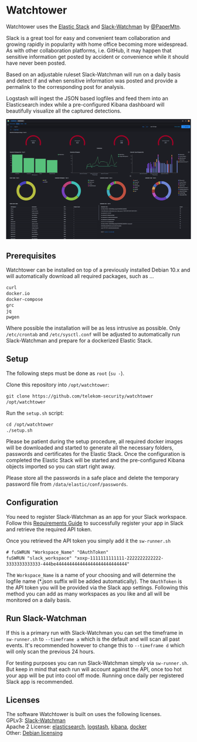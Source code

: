 # Watchtower

Watchtower uses the [Elastic Stack](https://www.elastic.co/products/) and [Slack-Watchman](https://github.com/PaperMtn/slack-watchman) by [@PaperMtn](https://github.com/PaperMtn).

Slack is a great tool for easy and convenient team collaboration and growing rapidly in popularity with home office becoming more widespread. As with other collaboration platforms, i.e. GitHub, it may happen that sensitive information get posted by accident or convenience while it should have never been posted.

Based on an adjustable ruleset Slack-Watchman will run on a daily basis and detect if and when sensitive information was posted and provide a permalink to the corresponding post for analysis.

Logstash will ingest the JSON based logfiles and feed them into an Elasticsearch index while a pre-configured Kibana dashboard will beautifully visualize all the captured detections.

![Watchtower](dashboard.png)

## Prerequisites
Watchtower can be installed on top of a previously installed Debian 10.x and will automatically download all required packages, such as ...
```
curl
docker.io
docker-compose
grc
jq
pwgen
```
Where possible the installation will be as less intrusive as possible. Only `/etc/crontab` and `/etc/sysctl.conf` will be adjusted to automatically run Slack-Watchman and prepare for a dockerized Elastic Stack.

## Setup
The following steps must be done as `root` (`su -`).

Clone this repository into `/opt/watchtower`:
```
git clone https://github.com/telekom-security/watchtower /opt/watchtower
```

Run the `setup.sh` script:
```
cd /opt/watchtower
./setup.sh
```

Please be patient during the setup procedure, all required docker images will be downloaded and started to generate all the necessary folders, passwords and certificates for the Elastic Stack. Once the configuration is completed the Elastic Stack will be started and the pre-configured Kibana objects imported so you can start right away.

Please store all the passwords in a safe place and delete the temporary password file from `/data/elastic/conf/passwords`.

## Configuration
You need to register Slack-Watchman as an app for your Slack workspace. Follow this [Requirements Guide](https://github.com/PaperMtn/slack-watchman#requirements) to successfully register your app in Slack and retrieve the required API token.

Once you retrieved the API token you simply add it the `sw-runner.sh`
```
# fuSWRUN "Workspace_Name" "OAuthToken"
fuSWRUN "slack_workspace" "xoxp-1111111111111-2222222222222-3333333333333-444be444444444444444444444444444"
```
The `Workspace_Name` is a name of your choosing and will determine the logfile name (*.json suffix will be added automatically).
The `OAuthToken` is the API token you will be provided via the Slack app settings.
Following this method you can add as many workspaces as you like and all will be monitored on a daily basis.

## Run Slack-Watchman
If this is a primary run with Slack-Watchman you can set the timeframe in `sw-runner.sh` to `--timeframe a` which is the default and will scan all past events. It's recommended however to change this to `--timeframe d` which will only scan the previous 24 hours.

For testing purposes you can run Slack-Watchman simply via `sw-runner.sh`. But keep in mind that each run will account against the API, once too hot your app will be put into cool off mode. Running once daily per registered Slack app is recommended.

## Licenses
The software Watchtower is built on uses the following licenses.
<br>GPLv3: [Slack-Watchman](https://github.com/PaperMtn/slack-watchman/blob/master/LICENSE)
<br>Apache 2 License: [elasticsearch](https://github.com/elasticsearch/elasticsearch/blob/master/LICENSE.txt), [logstash](https://github.com/elasticsearch/logstash/blob/master/LICENSE), [kibana](https://github.com/elasticsearch/kibana/blob/master/LICENSE.md), [docker](https://github.com/docker/docker/blob/master/LICENSE)
<br> Other: [Debian licensing](https://www.debian.org/legal/licenses/)

